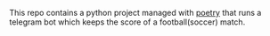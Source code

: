 This repo contains a python project managed with [poetry](https://python-poetry.org/) 
that runs a telegram bot which keeps the score of a football(soccer) match.
